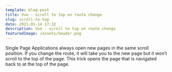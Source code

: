 ```yaml
---
template: blog-post
title: Vue - scroll to top on route change
slug: scroll-to-top
date: 2021-01-14 17:32
description: Vue - scroll to top on route change
featuredImage: /assets/header.png
---
```

Single Page Applications always open new pages in the same scroll position.
If you change the route, it will take you to the new page but it won’t scroll to the top of the page. 
This trick opens the page that is navigated back to at the top of the page.